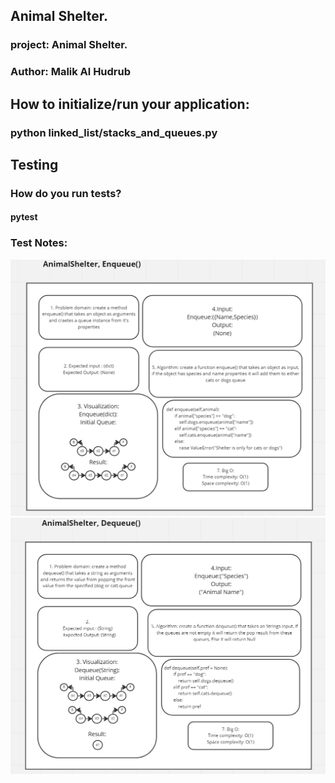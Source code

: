 ## Animal Shelter.
### project: Animal Shelter.
### Author: Malik Al Hudrub
## How to initialize/run your application:
### python linked_list/stacks_and_queues.py
## Testing 
### How do you run tests?
#### pytest
### Test Notes:

![Animal Shelter](../assets/Animal%20shelter%20enqueue.png)
![Animal Shelter](../assets//Animal%20shelter%20Dequeue.png)